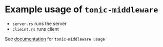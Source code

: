 # Example usage of `tonic-middleware`

- `server.rs` runs the server
- `clieint.rs` runs client

See  [documentation](https://github.com/teimuraz/tonic-middleware) for `tonic-middleware usage`

